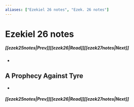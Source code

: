 ```yaml
---
aliases: ["Ezekiel 26 notes", "Ezek. 26 notes"]
---
```

# Ezekiel 26 notes
##### <span class=arrow-left></span>[[ezek25notes|Prev]]<span class=navigation-separator></span>[[ezek26|Read]]<span class=navigation-separator></span>[[ezek27notes|Next]]<span class=arrow-right></span>
- 
## A Prophecy Against Tyre
- 
##### <span class=arrow-left></span>[[ezek25notes|Prev]]<span class=navigation-separator></span>[[ezek26|Read]]<span class=navigation-separator></span>[[ezek27notes|Next]]<span class=arrow-right></span>